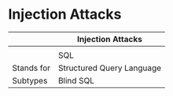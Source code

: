 <h1>Injection Attacks</h1>

|            | Injection Attacks         |
| ---------- | ------------------------- |
|            |                           |  |  |  |  |  |  |  |  |
|            | SQL                       | Command | Advanced SQL | NoSQL | Command | XXE | SSTI | LDAP | ORM |
| Stands for | Structured Query Language | \- |  |  |  |  | Server-Side Template |  |  |
| Subtypes   | Blind SQL          
